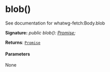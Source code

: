 # blob()



See documentation for whatwg-fetch:Body.blob

**Signature:** _public blob(): [Promise](../../web-apis.api/class/promise.md)<Blob>;_

**Returns**: [`Promise`](../../web-apis.api/class/promise.md)<Blob>





#### Parameters
None


